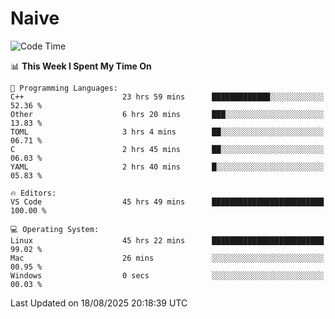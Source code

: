 # Naive
<!-- ## 日拱一卒，功不唐捐 -->
<!-- [![GitHub Streak](https://streak-stats.demolab.com/?user=XiaoXKKK)](https://git.io/streak-stats) -->
<!--START_SECTION:waka-->
![Code Time](http://img.shields.io/badge/Code%20Time-656%20hrs%2015%20mins-blue)

📊 **This Week I Spent My Time On** 

```text
💬 Programming Languages: 
C++                      23 hrs 59 mins      █████████████░░░░░░░░░░░░   52.36 % 
Other                    6 hrs 20 mins       ███░░░░░░░░░░░░░░░░░░░░░░   13.83 % 
TOML                     3 hrs 4 mins        ██░░░░░░░░░░░░░░░░░░░░░░░   06.71 % 
C                        2 hrs 45 mins       ██░░░░░░░░░░░░░░░░░░░░░░░   06.03 % 
YAML                     2 hrs 40 mins       █░░░░░░░░░░░░░░░░░░░░░░░░   05.83 % 

🔥 Editors: 
VS Code                  45 hrs 49 mins      █████████████████████████   100.00 % 

💻 Operating System: 
Linux                    45 hrs 22 mins      █████████████████████████   99.02 % 
Mac                      26 mins             ░░░░░░░░░░░░░░░░░░░░░░░░░   00.95 % 
Windows                  0 secs              ░░░░░░░░░░░░░░░░░░░░░░░░░   00.03 % 
```


 Last Updated on 18/08/2025 20:18:39 UTC
<!--END_SECTION:waka-->
